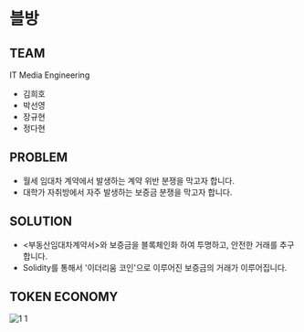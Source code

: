 # 블방

## TEAM
IT Media Engineering
- 김희호
- 박선영
- 장규현
- 정다현

## PROBLEM
- 월세 임대차 계약에서 발생하는 계약 위반 분쟁을 막고자 합니다.
- 대학가 자취방에서 자주 발생하는 보증금 분쟁을 막고자 합니다.

## SOLUTION
- <부동산임대차계약서>와 보증금을 블록체인화 하여 투명하고, 안전한 거래를 추구합니다.
- Solidity를 통해서 '이더리움 코인'으로 이루어진 보증금의 거래가 이루어집니다.

## TOKEN ECONOMY
![1 1](https://user-images.githubusercontent.com/43868254/46522221-1c103b00-c8bd-11e8-96f8-e149426469e3.png)

